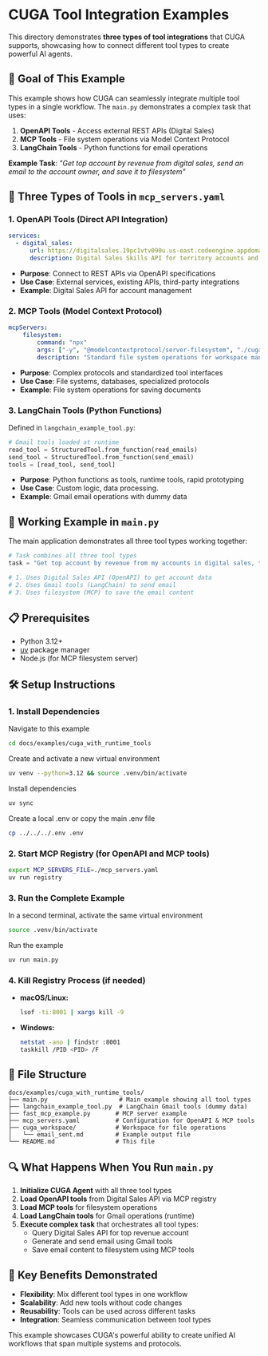 # CUGA Tool Integration Examples

This directory demonstrates **three types of tool integrations** that CUGA supports, showcasing how to connect different tool types to create powerful AI agents.

## 🎯 **Goal of This Example**

This example shows how CUGA can seamlessly integrate multiple tool types in a single workflow. The `main.py` demonstrates a complex task that uses:

1. **OpenAPI Tools** - Access external REST APIs (Digital Sales)
2. **MCP Tools** - File system operations via Model Context Protocol
3. **LangChain Tools** - Python functions for email operations

**Example Task**: *"Get top account by revenue from digital sales, send an email to the account owner, and save it to filesystem"*

## 🔧 **Three Types of Tools in `mcp_servers.yaml`**

### 1. **OpenAPI Tools** (Direct API Integration)
```yaml
services:
  - digital_sales:
      url: https://digitalsales.19pc1vtv090u.us-east.codeengine.appdomain.cloud/openapi.json
      description: Digital Sales Skills API for territory accounts and client information
```
- **Purpose**: Connect to REST APIs via OpenAPI specifications
- **Use Case**: External services, existing APIs, third-party integrations
- **Example**: Digital Sales API for account management

### 2. **MCP Tools** (Model Context Protocol)
```yaml
mcpServers:
    filesystem:
        command: "npx"
        args: ["-y", "@modelcontextprotocol/server-filesystem", "./cuga_workspace"]
        description: "Standard file system operations for workspace management"
```
- **Purpose**: Complex protocols and standardized tool interfaces
- **Use Case**: File systems, databases, specialized protocols
- **Example**: File system operations for saving documents

### 3. **LangChain Tools** (Python Functions)
Defined in `langchain_example_tool.py`:
```python
# Gmail tools loaded at runtime
read_tool = StructuredTool.from_function(read_emails)
send_tool = StructuredTool.from_function(send_email)
tools = [read_tool, send_tool]
```
- **Purpose**: Python functions as tools, runtime tools, rapid prototyping
- **Use Case**: Custom logic, data processing.
- **Example**: Gmail email operations with dummy data

## 🚀 **Working Example in `main.py`**

The main application demonstrates all three tool types working together:

```python
# Task combines all three tool types
task = "Get top account by revenue from my accounts in digital sales, then send an email to the account owner, and save it to to file in my filesystem under cuga_workspace/email_sent.md"

# 1. Uses Digital Sales API (OpenAPI) to get account data
# 2. Uses Gmail tools (LangChain) to send email
# 3. Uses filesystem (MCP) to save the email content
```

## 📋 **Prerequisites**

- Python 3.12+
- [uv](https://docs.astral.sh/uv/) package manager
- Node.js (for MCP filesystem server)

## 🛠️ **Setup Instructions**

### 1. **Install Dependencies**



Navigate to this example
```bash
cd docs/examples/cuga_with_runtime_tools
```

Create and activate a new virtual environment
```bash
uv venv --python=3.12 && source .venv/bin/activate
```

Install dependencies
```bash
uv sync
```

Create a local .env or copy the main .env file
```bash
cp ../../../.env .env
``` 

### 2. **Start MCP Registry** (for OpenAPI and MCP tools)
```bash
export MCP_SERVERS_FILE=./mcp_servers.yaml
uv run registry
```

### 3. **Run the Complete Example**
In a second terminal, activate the same virtual environment
```bash
source .venv/bin/activate
```

Run the example

```bash
uv run main.py
```

### 4. **Kill Registry Process** (if needed)
- **macOS/Linux:**
  ```bash
  lsof -ti:8001 | xargs kill -9
  ```
- **Windows:**
  ```bash
  netstat -ano | findstr :8001
  taskkill /PID <PID> /F
  ```

## 📁 **File Structure**

```
docs/examples/cuga_with_runtime_tools/
├── main.py                    # Main example showing all tool types
├── langchain_example_tool.py  # LangChain Gmail tools (dummy data)
├── fast_mcp_example.py       # MCP server example
├── mcp_servers.yaml          # Configuration for OpenAPI & MCP tools
├── cuga_workspace/           # Workspace for file operations
│   └── email_sent.md         # Example output file
└── README.md                 # This file
```

## 🔍 **What Happens When You Run `main.py`**

1. **Initialize CUGA Agent** with all three tool types
2. **Load OpenAPI tools** from Digital Sales API via MCP registry
3. **Load MCP tools** for filesystem operations
4. **Load LangChain tools** for Gmail operations (runtime)
5. **Execute complex task** that orchestrates all tool types:
   - Query Digital Sales API for top revenue account
   - Generate and send email using Gmail tools
   - Save email content to filesystem using MCP tools

## 🎯 **Key Benefits Demonstrated**

- **Flexibility**: Mix different tool types in one workflow
- **Scalability**: Add new tools without code changes
- **Reusability**: Tools can be used across different tasks
- **Integration**: Seamless communication between tool types

This example showcases CUGA's powerful ability to create unified AI workflows that span multiple systems and protocols.
